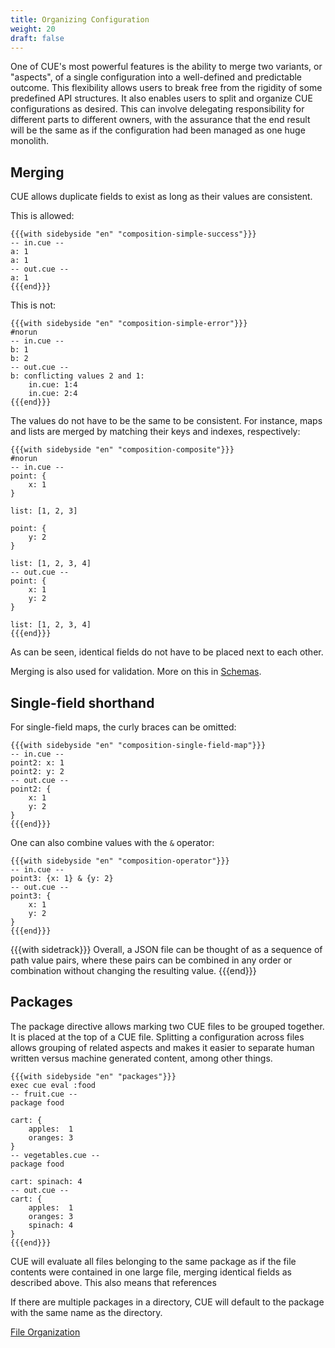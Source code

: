 ```yaml
---
title: Organizing Configuration
weight: 20
draft: false
---
```


One of CUE's most powerful features is the ability to merge two variants, or
"aspects", of a single configuration into a well-defined and predictable
outcome. This flexibility allows users to break free from the rigidity of some
predefined API structures. It also enables users to split and organize CUE
configurations as desired. This can involve delegating responsibility for
different parts to different owners, with the assurance that the end result will
be the same as if the configuration had been managed as one huge monolith.

## Merging

CUE allows duplicate fields to exist as long as their values are consistent.

This is allowed:

```coq
{{{with sidebyside "en" "composition-simple-success"}}}
-- in.cue --
a: 1
a: 1
-- out.cue --
a: 1
{{{end}}}
```

This is not:

```coq
{{{with sidebyside "en" "composition-simple-error"}}}
#norun
-- in.cue --
b: 1
b: 2
-- out.cue --
b: conflicting values 2 and 1:
    in.cue: 1:4
    in.cue: 2:4
{{{end}}}
```

The values do not have to be the same to be consistent.
For instance, maps and lists are merged by matching their keys and indexes,
respectively:

```coq
{{{with sidebyside "en" "composition-composite"}}}
#norun
-- in.cue --
point: {
	x: 1
}

list: [1, 2, 3]

point: {
	y: 2
}

list: [1, 2, 3, 4]
-- out.cue --
point: {
    x: 1
    y: 2
}

list: [1, 2, 3, 4]
{{{end}}}
```

As can be seen, identical fields do not have to be placed next to each other.

Merging is also used for validation.
More on this in [Schemas](Schemas%20b39455d56fdb433ba9ea59c04a2dcece.md).

## Single-field shorthand

For single-field maps, the curly braces can be omitted:

```coq
{{{with sidebyside "en" "composition-single-field-map"}}}
-- in.cue --
point2: x: 1
point2: y: 2
-- out.cue --
point2: {
	x: 1
	y: 2
}
{{{end}}}
```

One can also combine values with the `&` operator:

```coq
{{{with sidebyside "en" "composition-operator"}}}
-- in.cue --
point3: {x: 1} & {y: 2}
-- out.cue --
point3: {
	x: 1
	y: 2
}
{{{end}}}
```

{{{with sidetrack}}}
Overall, a JSON file can be thought of as a sequence of path value pairs, where
these pairs can be combined in any order or combination without changing the
resulting value.
{{{end}}}

## Packages

The package directive allows marking two CUE files to be grouped together.
It is placed at the top of a CUE file.
Splitting a configuration across files allows grouping of related aspects and
makes it easier to separate human written versus machine generated content,
among other things.

```coq
{{{with sidebyside "en" "packages"}}}
exec cue eval :food
-- fruit.cue --
package food

cart: {
	apples:  1
	oranges: 3
}
-- vegetables.cue --
package food

cart: spinach: 4
-- out.cue --
cart: {
	apples:  1
	oranges: 3
	spinach: 4
}
{{{end}}}
```

CUE will evaluate all files belonging to the same package as if the file
contents were contained in one large file, merging identical fields as described
above.  This also means that references

If there are multiple packages in a directory, CUE will default to the package
with the same name as the directory.

[File Organization](File%20Organization%207692931315a445acb9634b91b2b397f0.md)
